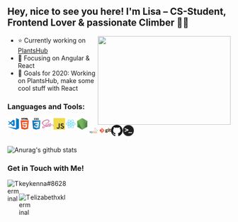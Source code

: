 
## Hey, nice to see you here! I'm Lisa – CS-Student, Frontend Lover & passionate Climber 🧗🏻
<img align='right' src='https://media0.giphy.com/media/3o752nnUPE7OzLeSVW/giphy.gif?cid=ecf05e47cttzst3e8rgdy45chsjwisx08gahznka3iroh8b9&rid=giphy.gif' width=300px height=200px/>

- ⭐️ Currently working on <a href='https://github.com/qt1337/PlantsHub'>PlantsHub</a>
- 🐝 Focusing on Angular & React 
- 🏈 Goals for 2020: Working on PlantsHub, make some cool stuff with React 


### Languages and Tools:

<img align="left" alt="Visual Studio Code" width="26px" src="https://raw.githubusercontent.com/github/explore/80688e429a7d4ef2fca1e82350fe8e3517d3494d/topics/visual-studio-code/visual-studio-code.png" />
<img align="left" alt="HTML5" width="26px" src="https://raw.githubusercontent.com/github/explore/80688e429a7d4ef2fca1e82350fe8e3517d3494d/topics/html/html.png" />
<img align="left" alt="CSS3" width="26px" src="https://raw.githubusercontent.com/github/explore/80688e429a7d4ef2fca1e82350fe8e3517d3494d/topics/css/css.png" />
<img align="left" alt="Sass" width="26px" src="https://raw.githubusercontent.com/github/explore/80688e429a7d4ef2fca1e82350fe8e3517d3494d/topics/sass/sass.png" />
<img align="left" alt="JavaScript" width="26px" src="https://raw.githubusercontent.com/github/explore/80688e429a7d4ef2fca1e82350fe8e3517d3494d/topics/javascript/javascript.png" />
<img align="left" alt="React" width="26px" src="https://raw.githubusercontent.com/github/explore/80688e429a7d4ef2fca1e82350fe8e3517d3494d/topics/react/react.png" />

<img align="left" alt="Node.js" width="26px" src="https://raw.githubusercontent.com/github/explore/80688e429a7d4ef2fca1e82350fe8e3517d3494d/topics/nodejs/nodejs.png" />
<img align="left" alt="MySQL" width="26px" src="https://raw.githubusercontent.com/github/explore/80688e429a7d4ef2fca1e82350fe8e3517d3494d/topics/mysql/mysql.png" />
<img align="left" alt="Git" width="26px" src="https://raw.githubusercontent.com/github/explore/80688e429a7d4ef2fca1e82350fe8e3517d3494d/topics/git/git.png" />
<img align="left" alt="GitHub" width="26px" src="https://raw.githubusercontent.com/github/explore/78df643247d429f6cc873026c0622819ad797942/topics/github/github.png" />
<img align="left" alt="Terminal" width="26px" src="https://raw.githubusercontent.com/github/explore/80688e429a7d4ef2fca1e82350fe8e3517d3494d/topics/terminal/terminal.png" />

<br />
<br />

![Anurag's github stats](https://github-readme-stats.vercel.app/api?username=liza-kl&show_icons=true&theme=radical)

### Get in Touch with Me!
<p><img align="left" alt="Terminal" width="26px" src="https://cdn.iconscout.com/icon/free/png-512/discord-3-569463.png"/>keykenna#8628</p>

<p><img align="left" alt="Terminal" width="26px" src="https://image.flaticon.com/icons/png/512/174/174855.png"/>elizabethxkl</p>


